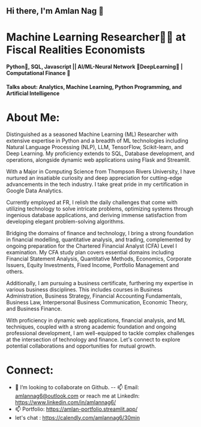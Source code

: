 ## Hi there, I'm Amlan Nag  👋

# Machine Learning Researcher👨‍🔬 at Fiscal Realities Economists

#### Python🐍, SQL, Javascript || AI/ML-Neural Network 🔬DeepLearning🥽 | Computational Finance 🧠

#### Talks about: Analytics,  Machine Learning, Python Programming, and Artificial Intelligence

# About Me:

Distinguished as a seasoned Machine Learning (ML) Researcher with extensive expertise in Python and a breadth of ML technologies including Natural Language Processing (NLP), LLM, TensorFlow, Scikit-learn, and Deep Learning. My proficiency extends to SQL, Database development, and operations, alongside dynamic web applications using Flask and Streamlit.

With a Major in Computing Science from Thompson Rivers University, I have nurtured an insatiable curiosity and deep appreciation for cutting-edge advancements in the tech industry. I take great pride in my certification in Google Data Analytics. 

Currently employed at FR, I relish the daily challenges that come with utilizing technology to solve intricate problems, optimizing systems through ingenious database applications, and deriving immense satisfaction from developing elegant problem-solving algorithms. 

Bridging the domains of finance and technology, I bring a strong foundation in financial modelling, quantitative analysis, and trading, complemented by ongoing preparation for the Chartered Financial Analyst (CFA) Level I examination. My CFA study plan covers essential domains including Financial Statement Analysis, Quantitative Methods, Economics, Corporate Issuers, Equity Investments, Fixed Income, Portfolio Management and others. 

Additionally, I am pursuing a business certificate, furthering my expertise in various business disciplines. This includes courses in Business Administration, Business Strategy, Financial Accounting Fundamentals, Business Law, Interpersonal Business Communication, Economic Theory, and Business Finance.

With proficiency in dynamic web applications, financial analysis, and ML techniques, coupled with a strong academic foundation and ongoing professional development, I am well-equipped to tackle complex challenges at the intersection of technology and finance. Let's connect to explore potential collaborations and opportunities for mutual growth.


# Connect: 
- 👯 I’m looking to collaborate on Github.
-- 📫 Email: amlannag6@outlook.com or reach me at Linkedln:  https://www.linkedin.com/in/amlannag6/ 
- 📫 Portfolio: https://amlan-portfolio.streamlit.app/    
- let's chat : https://calendly.com/amlannag6/30min 








